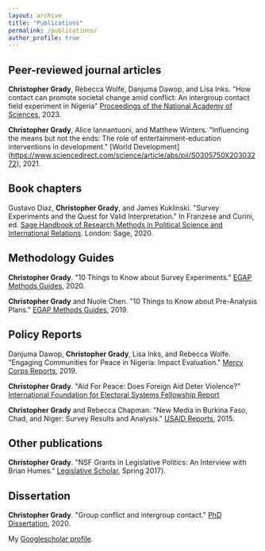 ```yaml
---
layout: archive
title: "Publications"
permalink: /publications/
author_profile: true
---
```


## Peer-reviewed journal articles
**Christopher Grady**, Rebecca Wolfe, Danjuma Dawop, and Lisa Inks. "How contact can promote societal change amid conflict: An intergroup contact field experiment in Nigeria" [Proceedings of the National Academy of Sciences](https://www.pnas.org/doi/abs/10.1073/pnas.2304882120), 2023.

**Christopher Grady**, Alice Iannantuoni, and Matthew Winters. "Influencing the means but not the ends: The role of entertainment-education interventions in development." [World Development] (https://www.sciencedirect.com/science/article/abs/pii/S0305750X20303272), 2021.


## Book chapters
Gustavo Diaz, **Christopher Grady**, and James Kuklinski. "Survey Experiments and the Quest for Valid Interpretation."  In Franzese and Curini, ed. [Sage Handbook of Research Methods in Political Science and International Relations](https://methods.sagepub.com/Book/research-methods-in-political-science-and-international-relations/i8437.xml).  London: Sage, 2020.


## Methodology Guides
**Christopher Grady**. "10 Things to Know about Survey Experiments." [EGAP Methods Guides](https://egap.org/resource/10-things-to-know-about-survey-experiments), 2020.

**Christopher Grady** and Nuole Chen. "10 Things to Know about Pre-Analysis Plans." [EGAP Methods Guides](https://egap.org/methods-guides/10-things-pre-analysis-plans), 2019.


## Policy Reports
Danjuma Dawop, **Christopher Grady**, Lisa Inks, and Rebecca Wolfe. "Engaging Communities for Peace in Nigeria: Impact Evaluation." [Mercy Corps Reports](https://www.corps.org/research/does-peacebuilding-work-midst-conflict), 2019.

**Christopher Grady**. "Aid For Peace: Does Foreign Aid Deter Violence?" [International Foundation for Electoral Systems Fellowship Report](https://scholar.google.fi/citations?view_op=view_citation&hl=fr&user=EzZKouQAAAAJ&citation_for_view=EzZKouQAAAAJ:u5HHmVD_uO8C)

**Christopher Grady** and Rebecca Chapman. "New Media in Burkina Faso, Chad, and Niger: Survey Results and Analysis." [USAID Reports](https://www.equalaccess.org/wp-content/uploads/2018/11/New-Media-in-BFChadNiger-PTDII-Survey.pdf), 2015.


## Other publications
**Christopher Grady**. "NSF Grants in Legislative Politics: An Interview with Brian Humes." [Legislative Scholar](http://www.legislativestudies.org/wp-content/uploads/2017/04/The_Legislative_Scholar_Spring_2017.pdf), Spring 2017}.


## Dissertation
**Christopher Grady**. "Group conflict and intergroup contact." [PhD Dissertation](chrome-extension://efaidnbmnnnibpcajpcglclefindmkaj/https://core.ac.uk/download/pdf/334979842.pdf), 2020.

My [Googlescholar profile](https://scholar.google.com/citations?user=EzZKouQAAAAJ&hl=en&oi=sra).

<!--
{% if author.googlescholar %}
  You can also find my articles on <u><a href="{{[author.googlescholar](https://scholar.google.com/citations?user=EzZKouQAAAAJ&hl=en&oi=sra)}}">my Google Scholar profile</a>.</u>
{% endif %}
{% include base_path %}
{% for post in site.publications reversed %}
  {% include archive-single.html %}
{% endfor %}
-->
